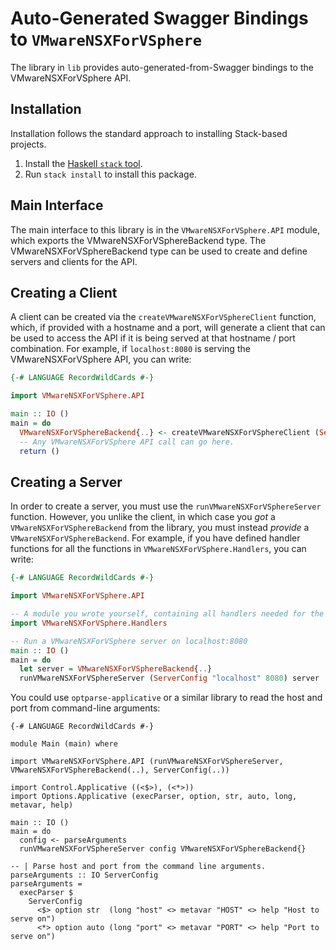 # Auto-Generated Swagger Bindings to `VMwareNSXForVSphere`

The library in `lib` provides auto-generated-from-Swagger bindings to the VMwareNSXForVSphere API.

## Installation

Installation follows the standard approach to installing Stack-based projects.

1. Install the [Haskell `stack` tool](http://docs.haskellstack.org/en/stable/README).
2. Run `stack install` to install this package.

## Main Interface

The main interface to this library is in the `VMwareNSXForVSphere.API` module, which exports the VMwareNSXForVSphereBackend type. The VMwareNSXForVSphereBackend
type can be used to create and define servers and clients for the API.

## Creating a Client

A client can be created via the `createVMwareNSXForVSphereClient` function, which, if provided with a hostname and a port, will generate
a client that can be used to access the API if it is being served at that hostname / port combination. For example, if
`localhost:8080` is serving the VMwareNSXForVSphere API, you can write:

```haskell
{-# LANGUAGE RecordWildCards #-}

import VMwareNSXForVSphere.API

main :: IO ()
main = do
  VMwareNSXForVSphereBackend{..} <- createVMwareNSXForVSphereClient (ServerConfig "localhost" 8080)
  -- Any VMwareNSXForVSphere API call can go here.
  return ()
```

## Creating a Server

In order to create a server, you must use the `runVMwareNSXForVSphereServer` function. However, you unlike the client, in which case you *got* a `VMwareNSXForVSphereBackend`
from the library, you must instead *provide* a `VMwareNSXForVSphereBackend`. For example, if you have defined handler functions for all the
functions in `VMwareNSXForVSphere.Handlers`, you can write:

```haskell
{-# LANGUAGE RecordWildCards #-}

import VMwareNSXForVSphere.API

-- A module you wrote yourself, containing all handlers needed for the VMwareNSXForVSphereBackend type.
import VMwareNSXForVSphere.Handlers

-- Run a VMwareNSXForVSphere server on localhost:8080
main :: IO ()
main = do
  let server = VMwareNSXForVSphereBackend{..}
  runVMwareNSXForVSphereServer (ServerConfig "localhost" 8080) server
```

You could use `optparse-applicative` or a similar library to read the host and port from command-line arguments:
```
{-# LANGUAGE RecordWildCards #-}

module Main (main) where

import VMwareNSXForVSphere.API (runVMwareNSXForVSphereServer, VMwareNSXForVSphereBackend(..), ServerConfig(..))

import Control.Applicative ((<$>), (<*>))
import Options.Applicative (execParser, option, str, auto, long, metavar, help)

main :: IO ()
main = do
  config <- parseArguments
  runVMwareNSXForVSphereServer config VMwareNSXForVSphereBackend{}

-- | Parse host and port from the command line arguments.
parseArguments :: IO ServerConfig
parseArguments =
  execParser $
    ServerConfig
      <$> option str  (long "host" <> metavar "HOST" <> help "Host to serve on")
      <*> option auto (long "port" <> metavar "PORT" <> help "Port to serve on")
```
